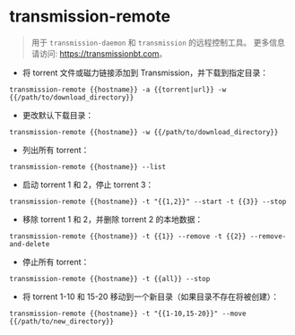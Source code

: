 # transmission-remote

> 用于 `transmission-daemon` 和 `transmission` 的远程控制工具。
> 更多信息请访问: <https://transmissionbt.com>。

- 将 torrent 文件或磁力链接添加到 Transmission，并下载到指定目录：

`transmission-remote {{hostname}} -a {{torrent|url}} -w {{/path/to/download_directory}}`

- 更改默认下载目录：

`transmission-remote {{hostname}} -w {{/path/to/download_directory}}`

- 列出所有 torrent：

`transmission-remote {{hostname}} --list`

- 启动 torrent 1 和 2，停止 torrent 3：

`transmission-remote {{hostname}} -t "{{1,2}}" --start -t {{3}} --stop`

- 移除 torrent 1 和 2，并删除 torrent 2 的本地数据：

`transmission-remote {{hostname}} -t {{1}} --remove -t {{2}} --remove-and-delete`

- 停止所有 torrent：

`transmission-remote {{hostname}} -t {{all}} --stop`

- 将 torrent 1-10 和 15-20 移动到一个新目录（如果目录不存在将被创建）：

`transmission-remote {{hostname}} -t "{{1-10,15-20}}" --move {{/path/to/new_directory}}`